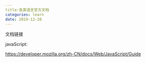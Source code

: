 ```yaml
---
title:各类语言官方文档
categories: learn
date: 2019-12-28
---
```




文档链接

javaScript:

https://developer.mozilla.org/zh-CN/docs/Web/JavaScript/Guide

